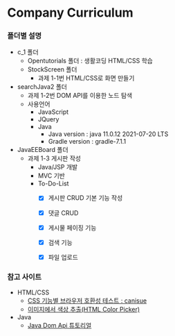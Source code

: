 # Company Curriculum
### 폴더별 설명
* c_1 폴더
  * Opentutorials 폴더 : 생활코딩 HTML/CSS 학습
  * StockScreen 폴더
    * 과제 1-1번 HTML/CSS로 화면 만들기
* searchJava2 폴더 
  * 과제 1-2번 DOM API를 이용한 노드 탐색
  * 사용언어
    * JavaScript
    * JQuery
    * Java
      * Java version : java 11.0.12 2021-07-20 LTS
      * Gradle version : gradle-7.1.1
* JavaEEBoard 폴더
  * 과제 1-3 게시판 작성
    * Java/JSP 개발
    * MVC 기반 
    * To-Do-List
      - [x] 게시판 CRUD 기본 기능 작성
      - [x] 댓글 CRUD
      - [x] 게시물 페이징 기능
      - [x] 검색 기능
      - [x] 파일 업로드
  

 

### 참고 사이트 
  * HTML/CSS
    * [CSS 기능별 브라우저 호환성 테스트 : canisue](https://caniuse.com)
    * [이미지에서 색상 추출(HTML Color Picker)](https://www.w3schools.com/colors/colors_picker.asp)
  * Java
    * [Java Dom Api 튜토리얼](https://howtodoinjava.com/java/xml/read-xml-dom-parser-example/)